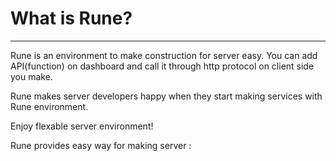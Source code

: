 # What is Rune?
--------------
Rune is an environment to make construction for server easy.  You can add API(function) on dashboard and call it through http protocol on client side you make.

Rune makes server developers happy when they start making services with Rune environment.

Enjoy flexable server environment!
    
Rune provides easy way for making server :
